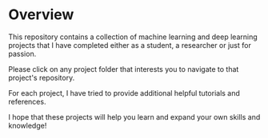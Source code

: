 # Overview

This repository contains a collection of machine learning and deep learning projects that I have completed either as a student, a researcher or just for passion.

Please click on any project folder that interests you to navigate to that project's repository.

For each project, I have tried to provide additional helpful tutorials and references.

I hope that these projects will help you learn and expand your own skills and knowledge!